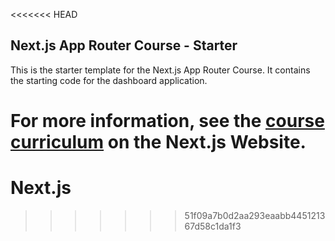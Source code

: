 <<<<<<< HEAD
## Next.js App Router Course - Starter

This is the starter template for the Next.js App Router Course. It contains the starting code for the dashboard application.

For more information, see the [course curriculum](https://nextjs.org/learn) on the Next.js Website.
=======
# Next.js
>>>>>>> 51f09a7b0d2aa293eaabb445121367d58c1da1f3
